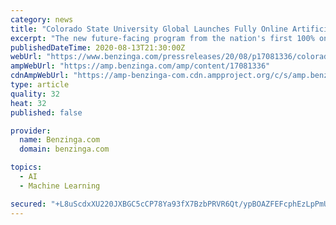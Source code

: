 ```yaml
---
category: news
title: "Colorado State University Global Launches Fully Online Artificial Intelligence and Machine Learning Master's Degree"
excerpt: "The new future-facing program from the nation's first 100% online state university aligns with latest knowledge and skills in this high-demand technology career field."
publishedDateTime: 2020-08-13T21:30:00Z
webUrl: "https://www.benzinga.com/pressreleases/20/08/p17081336/colorado-state-university-global-launches-fully-online-artificial-intelligence-and-machine-learnin"
ampWebUrl: "https://amp.benzinga.com/amp/content/17081336"
cdnAmpWebUrl: "https://amp-benzinga-com.cdn.ampproject.org/c/s/amp.benzinga.com/amp/content/17081336"
type: article
quality: 32
heat: 32
published: false

provider:
  name: Benzinga.com
  domain: benzinga.com

topics:
  - AI
  - Machine Learning

secured: "+L8uScdxXU220JXBGC5cCP78Ya93fX7BzbPRVR6Qt/ypBOAZFEFcphEzLpPmUpFe58ehK7Eu4caiVEJpDs6V2l/aIYuhcvT5iSYe4VDvls9UjHBLh+7GrqtkornyAoJtsl8oeE3p7yODngiNqMke2+sk6+LtmT1C7DQ3NFaiqyoLrOiZxN0qBN85MPZHuFYgLzbuoqnrTm1elogMvsAH303KGtHmNmqFGXhJNmPWgC04syKUTB5SWrY5B3Mk5FHh1OwPShuE3kf9ZVO7wWpY1/1sQ+U82A4Z08HK3/RN/WpJKHM/YE2fq+QhfvbVrd3SETZ76AOlQ5gJZn4H+gMIPg==;NfvnztjLFFWVhDzZ9JhjIw=="
---
```


